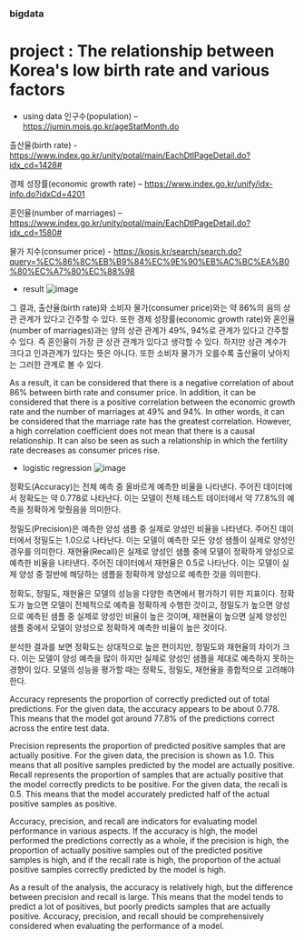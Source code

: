 ### bigdata

# project : The relationship between Korea's low birth rate and various factors

- using data
인구수(population) – 
https://jumin.mois.go.kr/ageStatMonth.do

출산율(birth rate)  - 
https://www.index.go.kr/unity/potal/main/EachDtlPageDetail.do?idx_cd=1428#

경제 성장률(economic growth rate) – 
https://www.index.go.kr/unify/idx-info.do?idxCd=4201

혼인율(number of marriages) – 
https://www.index.go.kr/unity/potal/main/EachDtlPageDetail.do?idx_cd=1580#

물가 지수(consumer price) - 
https://kosis.kr/search/search.do?query=%EC%86%8C%EB%B9%84%EC%9E%90%EB%AC%BC%EA%B0%80%EC%A7%80%EC%88%98




- result 
![image](https://github.com/JaeMinHw/bigdata/assets/95284552/38ffa6df-f700-48ff-9a6e-5ce90764b8a1)


그 결과, 출산율(birth rate)와 소비자 물가(consumer price)와는 약 86%의 음의 상관 관계가 있다고 간주할 수 있다. 또한 경제 성장률(economic growth rate)와 혼인율(number of marriages)과는 양의 상관 관계가 49%, 94%로 관계가 있다고 간주할 수 있다. 즉 혼인율이 가장 큰 상관 관계가 있다고 생각할 수 있다. 하지만 상관 계수가 크다고 인과관계가 있다는 뜻은 아니다. 또한 소비자 물가가 오를수록 출산율이 낮아지는 그러한 관계로 볼 수 있다.

As a result, it can be considered that there is a negative correlation of about 86% between birth rate and consumer price. In addition, it can be considered that there is a positive correlation between the economic growth rate and the number of marriages at 49% and 94%. In other words, it can be considered that the marriage rate has the greatest correlation. However, a high correlation coefficient does not mean that there is a causal relationship. It can also be seen as such a relationship in which the fertility rate decreases as consumer prices rise.


- logistic regression
![image](https://github.com/JaeMinHw/bigdata/assets/95284552/45bff4b1-4384-4c69-bfdb-512b8b2ce0bc)

 정확도(Accuracy)는 전체 예측 중 올바르게 예측한 비율을 나타낸다. 주어진 데이터에서 정확도는 약 0.778로 나타난다. 이는 모델이 전체 테스트 데이터에서 약 77.8%의 예측을 정확하게 맞췄음을 의미한다. 
 
 정밀도(Precision)은 예측한 양성 샘플 중 실제로 양성인 비율을 나타낸다. 주어진 데이터에서 정밀도는 1.0으로 나타난다. 이는 모델이 예측한 모든 양성 샘플이 실제로 양성인 경우를 의미한다.
재현율(Recall)은 실제로 양성인 샘플 중에 모델이 정확하게 양성으로 예측한 비율을 나타낸다. 주어진 데이터에서 재현율은 0.5로 나타난다. 이는 모델이 실제 양성 중 절반에 해당하는 샘플을 정확하게 양성으로 예측한 것을 의미한다.

 정확도, 정밀도, 재현율은 모델의 성능을 다양한 측면에서 평가하기 위한 지표이다. 정확도가 높으면 모델이 전체적으로 예측을 정확하게 수행한 것이고, 정밀도가 높으면 양성으로 예측된 샘플 중 실제로 양성인 비율이 높은 것이며, 재현율이 높으면 실제 양성인 샘플 중에서 모델이 양성으로 정확하게 예측한 비율이 높은 것이다. 

 분석한 결과를 보면 정확도는 상대적으로 높은 편이지만, 정밀도와 재현율의 차이가 크다. 이는 모델이 양성 예측을 많이 하지만 실제로 양성인 샘플을 제대로 예측하지 못하는 경향이 있다. 모델의 성능을 평가할 때는 정확도, 정밀도, 재현율을 종합적으로 고려해야 한다.
 
 
 Accuracy represents the proportion of correctly predicted out of total predictions. For the given data, the accuracy appears to be about 0.778. This means that the model got around 77.8% of the predictions correct across the entire test data.

 Precision represents the proportion of predicted positive samples that are actually positive. For the given data, the precision is shown as 1.0. This means that all positive samples predicted by the model are actually positive.
Recall represents the proportion of samples that are actually positive that the model correctly predicts to be positive. For the given data, the recall is 0.5. This means that the model accurately predicted half of the actual positive samples as positive.

 Accuracy, precision, and recall are indicators for evaluating model performance in various aspects. If the accuracy is high, the model performed the predictions correctly as a whole, if the precision is high, the proportion of actually positive samples out of the predicted positive samples is high, and if the recall rate is high, the proportion of the actual positive samples correctly predicted by the model is high.

As a result of the analysis, the accuracy is relatively high, but the difference between precision and recall is large. This means that the model tends to predict a lot of positives, but poorly predicts samples that are actually positive. Accuracy, precision, and recall should be comprehensively considered when evaluating the performance of a model.
